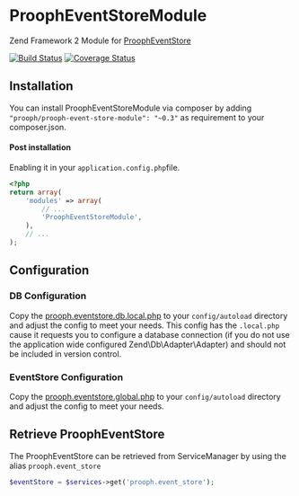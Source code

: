 ProophEventStoreModule
======================

Zend Framework 2 Module for [ProophEventStore](https://github.com/prooph/event-store)

[![Build Status](https://travis-ci.org/prooph/ProophEventStoreModule.svg?branch=master)](https://travis-ci.org/prooph/ProophEventStoreModule)
[![Coverage Status](https://img.shields.io/coveralls/prooph/ProophEventStoreModule.svg)](https://coveralls.io/r/prooph/ProophEventStoreModule?branch=master)

Installation
------------

You can install ProophEventStoreModule via composer by adding `"prooph/prooph-event-store-module": "~0.3"` as requirement to your composer.json.

#### Post installation

Enabling it in your `application.config.php`file.

```php
<?php
return array(
    'modules' => array(
        // ...
        'ProophEventStoreModule',
    ),
    // ...
);
```

Configuration
-------------

### DB Configuration

Copy the [prooph.eventstore.db.local.php](https://github.com/prooph/ProophEventStoreModule/blob/master/config/prooph.eventstore.db.local.php) to your
`config/autoload` directory and adjust the config to meet your needs. This config has the `.local.php` cause it requests you to configure
a database connection (if you do not use the application wide configured Zend\Db\Adapter\Adapter) and should not be included in version control.

### EventStore Configuration

Copy the [prooph.eventstore.global.php](https://github.com/prooph/ProophEventStoreModule/blob/master/config/prooph.eventstore.global.php) to your
`config/autoload` directory and adjust the config to meet your needs.

Retrieve ProophEventStore
-------------------------

The ProophEventStore can be retrieved from ServiceManager by using the alias `prooph.event_store`

```php
$eventStore = $services->get('prooph.event_store');
```
